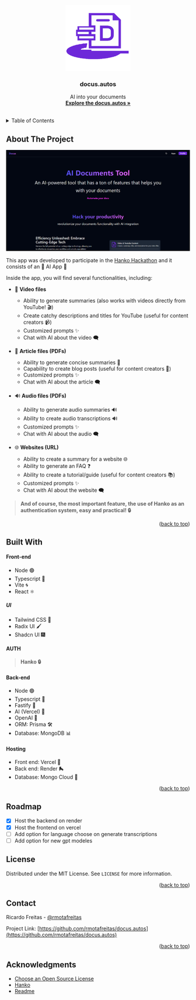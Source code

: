 <a name="readme-top" id="readme-top"></a>

<!-- PROJECT LOGO -->
<br />
<div align="center">
  <a href="https://github.com/othneildrew/Best-README-Template">
    <img src="./web/public/icon.png" alt="Logo" width="180" height="180">
  </a>

  <h3 align="center">docus.autos</h3>

  <p align="center">
    AI into your documents
    <br />
    <a href="https://docus-autos.vercel.app/"><strong>Explore the docus.autos »</strong></a>
    <br />
    <br />
  </p>
</div>

<!-- TABLE OF CONTENTS -->
<details>
  <summary>Table of Contents</summary>
  <ol>
    <li>
      <a href="#about-the-project">About The Project</a>
    </li>
    <li><a href="#built-with">Built with</a></li>
    <li><a href="#roadmap">Roadmap</a></li>
    <li><a href="#license">License</a></li>
    <li><a href="#contact">Contact</a></li>
    <li><a href="#acknowledgments">Acknowledgments</a></li>
  </ol>
</details>

<!-- ABOUT THE PROJECT -->

## About The Project

[![Product Name Screen Shot](./web/public/screen.png)](https://docus-autos.vercel.app/)

This app was developed to participate in the [Hanko Hackathon](https://www.hanko.io/hackathon) and it consists of an 🚀 AI App 🤖

Inside the app, you will find several functionalities, including:

- 🎥 **Video files**

  - Ability to generate summaries (also works with videos directly from YouTube! 🎬)
  - Create catchy descriptions and titles for YouTube (useful for content creators 📹)
  - Customized prompts ✨
  - Chat with AI about the video 🗨️

- 📄 **Article files (PDFs)**

  - Ability to generate concise summaries 📝
  - Capability to create blog posts (useful for content creators 📝)
  - Customized prompts ✨
  - Chat with AI about the article 🗨️

- 🔊 **Audio files (PDFs)**

  - Ability to generate audio summaries 🔊
  - Ability to create audio transcriptions 🔊
  - Customized prompts ✨
  - Chat with AI about the audio 🗨️

- 🌐 **Websites (URL)**
  - Ability to create a summary for a website 🌐
  - Ability to generate an FAQ ❓
  - Ability to create a tutorial/guide (useful for content creators 📚)
  - Customized prompts ✨
  - Chat with AI about the website 🗨️

> <strong>And of course, the most important feature, the use of Hanko as an authentication system, easy and practical! 🔒</strong>

<p align="right">(<a href="#readme-top">back to top</a>)</p>

## Built With

#### Front-end

- Node 🟢
- Typescript 📘
- Vite 🌀
- React ⚛️

##### UI

- Tailwind CSS 🎨
- Radix UI 🖌️
- Shadcn UI 🎆

#### AUTH

> <strong> Hanko 🔒</strong>

#### Back-end

- Node 🟢
- Typescript 📘
- Fastify 🚀
- AI (Vercel) 🤖
- OpenAI 🧠
- ORM: Prisma 🛠️
- Database: MongoDB 📊

#### Hosting

- Front end: Vercel 🔼
- Back end: Render 🛼
- Database: Mongo Cloud 🌿

<p align="right">(<a href="#readme-top">back to top</a>)</p>

## Roadmap

- [x] Host the backend on render
- [x] Host the frontend on vercel
- [ ] Add option for language choose on generate transcriptions
- [ ] Add option for new gpt modeles

## License

Distributed under the MIT License. See `LICENSE` for more information.

<p align="right">(<a href="#readme-top">back to top</a>)</p>

<!-- CONTACT -->

## Contact

Ricardo Freitas - [@rmotafreitas](https://x.com/rmotafreitas)

Project Link: [https://github.com/rmotafreitas/docus.autos](https://github.com/rmotafreitas/docus.autos)

<p align="right">(<a href="#readme-top">back to top</a>)</p>

<!-- ACKNOWLEDGMENTS -->

## Acknowledgments

- [Choose an Open Source License](https://choosealicense.com)
- [Hanko](https://www.hanko.io)
- [Readme](https://github.com/othneildrew/Best-README-Template)
